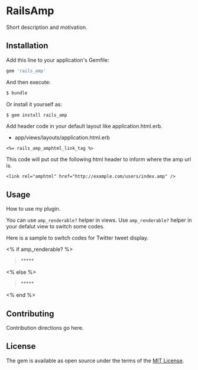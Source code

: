 # RailsAmp
Short description and motivation.

## Installation
Add this line to your application's Gemfile:

```ruby
gem 'rails_amp'
```

And then execute:
```bash
$ bundle
```

Or install it yourself as:
```bash
$ gem install rails_amp
```


Add header code in your default layout like application.html.erb.

- app/views/layouts/application.html.erb

```
<%= rails_amp_amphtml_link_tag %>
```

This code will put out the following html header to inform where the amp url is.

```
<link rel="amphtml" href="http://example.com/users/index.amp" />
```


## Usage
How to use my plugin.

You can use `amp_renderable?` helper in views.
Use `amp_renderable?` helper in your defalut view to switch some codes.

Here is a sample to switch codes for Twitter tweet display.

<% if amp_renderable? %>
  <amp-twitter width=486 height=657
      layout="responsive"
      data-tweetid="585110598171631616"
      data-cards="hidden">
      <blockquote placeholder class="twitter-tweet" data-lang="en">*****</blockquote>
  </amp-twitter>
<% else %>
  <blockquote class="twitter-tweet" data-lang="ja">*****</blockquote>
  <script async src="//platform.twitter.com/widgets.js" charset="utf-8"></script>
<% end %>


## Contributing
Contribution directions go here.

## License
The gem is available as open source under the terms of the [MIT License](http://opensource.org/licenses/MIT).
